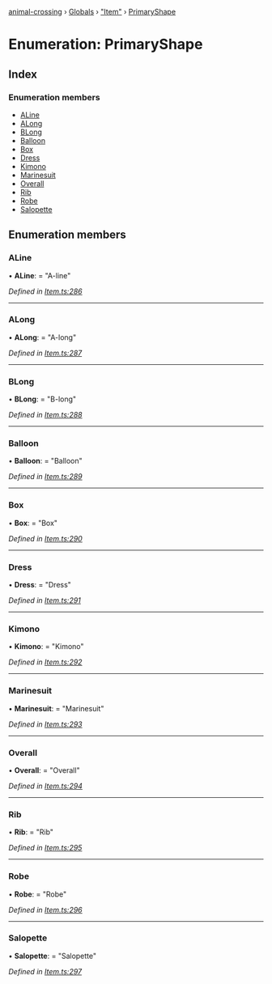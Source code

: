 [animal-crossing](../README.md) › [Globals](../globals.md) › ["Item"](../modules/_item_.md) › [PrimaryShape](_item_.primaryshape.md)

# Enumeration: PrimaryShape

## Index

### Enumeration members

* [ALine](_item_.primaryshape.md#aline)
* [ALong](_item_.primaryshape.md#along)
* [BLong](_item_.primaryshape.md#blong)
* [Balloon](_item_.primaryshape.md#balloon)
* [Box](_item_.primaryshape.md#box)
* [Dress](_item_.primaryshape.md#dress)
* [Kimono](_item_.primaryshape.md#kimono)
* [Marinesuit](_item_.primaryshape.md#marinesuit)
* [Overall](_item_.primaryshape.md#overall)
* [Rib](_item_.primaryshape.md#rib)
* [Robe](_item_.primaryshape.md#robe)
* [Salopette](_item_.primaryshape.md#salopette)

## Enumeration members

###  ALine

• **ALine**: = "A-line"

*Defined in [Item.ts:286](https://github.com/Norviah/animal-crossing/blob/2672d28/module/types/Item.ts#L286)*

___

###  ALong

• **ALong**: = "A-long"

*Defined in [Item.ts:287](https://github.com/Norviah/animal-crossing/blob/2672d28/module/types/Item.ts#L287)*

___

###  BLong

• **BLong**: = "B-long"

*Defined in [Item.ts:288](https://github.com/Norviah/animal-crossing/blob/2672d28/module/types/Item.ts#L288)*

___

###  Balloon

• **Balloon**: = "Balloon"

*Defined in [Item.ts:289](https://github.com/Norviah/animal-crossing/blob/2672d28/module/types/Item.ts#L289)*

___

###  Box

• **Box**: = "Box"

*Defined in [Item.ts:290](https://github.com/Norviah/animal-crossing/blob/2672d28/module/types/Item.ts#L290)*

___

###  Dress

• **Dress**: = "Dress"

*Defined in [Item.ts:291](https://github.com/Norviah/animal-crossing/blob/2672d28/module/types/Item.ts#L291)*

___

###  Kimono

• **Kimono**: = "Kimono"

*Defined in [Item.ts:292](https://github.com/Norviah/animal-crossing/blob/2672d28/module/types/Item.ts#L292)*

___

###  Marinesuit

• **Marinesuit**: = "Marinesuit"

*Defined in [Item.ts:293](https://github.com/Norviah/animal-crossing/blob/2672d28/module/types/Item.ts#L293)*

___

###  Overall

• **Overall**: = "Overall"

*Defined in [Item.ts:294](https://github.com/Norviah/animal-crossing/blob/2672d28/module/types/Item.ts#L294)*

___

###  Rib

• **Rib**: = "Rib"

*Defined in [Item.ts:295](https://github.com/Norviah/animal-crossing/blob/2672d28/module/types/Item.ts#L295)*

___

###  Robe

• **Robe**: = "Robe"

*Defined in [Item.ts:296](https://github.com/Norviah/animal-crossing/blob/2672d28/module/types/Item.ts#L296)*

___

###  Salopette

• **Salopette**: = "Salopette"

*Defined in [Item.ts:297](https://github.com/Norviah/animal-crossing/blob/2672d28/module/types/Item.ts#L297)*
